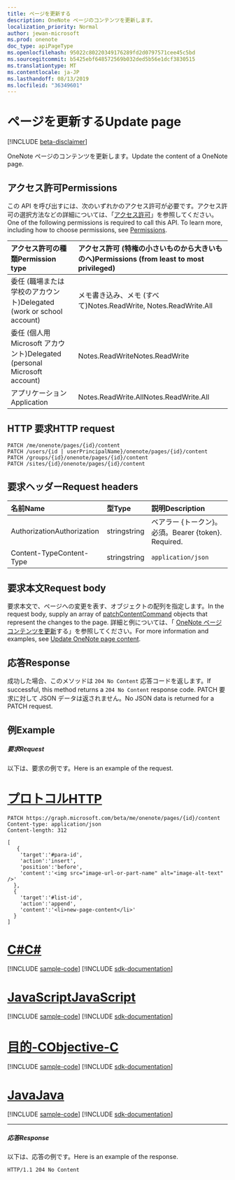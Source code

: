 ```yaml
---
title: ページを更新する
description: OneNote ページのコンテンツを更新します。
localization_priority: Normal
author: jewan-microsoft
ms.prod: onenote
doc_type: apiPageType
ms.openlocfilehash: 95022c80220349176289fd2d0797571cee45c5bd
ms.sourcegitcommit: b5425ebf648572569b032ded5b56e1dcf3830515
ms.translationtype: MT
ms.contentlocale: ja-JP
ms.lasthandoff: 08/13/2019
ms.locfileid: "36349601"
---
```

# <a name="update-page"></a><span data-ttu-id="ce45b-103">ページを更新する</span><span class="sxs-lookup"><span data-stu-id="ce45b-103">Update page</span></span>

[!INCLUDE [beta-disclaimer](../../includes/beta-disclaimer.md)]

<span data-ttu-id="ce45b-104">OneNote ページのコンテンツを更新します。</span><span class="sxs-lookup"><span data-stu-id="ce45b-104">Update the content of a OneNote page.</span></span>
## <a name="permissions"></a><span data-ttu-id="ce45b-105">アクセス許可</span><span class="sxs-lookup"><span data-stu-id="ce45b-105">Permissions</span></span>
<span data-ttu-id="ce45b-p101">この API を呼び出すには、次のいずれかのアクセス許可が必要です。アクセス許可の選択方法などの詳細については、「[アクセス許可](/graph/permissions-reference)」を参照してください。</span><span class="sxs-lookup"><span data-stu-id="ce45b-p101">One of the following permissions is required to call this API. To learn more, including how to choose permissions, see [Permissions](/graph/permissions-reference).</span></span>

|<span data-ttu-id="ce45b-108">アクセス許可の種類</span><span class="sxs-lookup"><span data-stu-id="ce45b-108">Permission type</span></span>      | <span data-ttu-id="ce45b-109">アクセス許可 (特権の小さいものから大きいものへ)</span><span class="sxs-lookup"><span data-stu-id="ce45b-109">Permissions (from least to most privileged)</span></span>              |
|:--------------------|:---------------------------------------------------------|
|<span data-ttu-id="ce45b-110">委任 (職場または学校のアカウント)</span><span class="sxs-lookup"><span data-stu-id="ce45b-110">Delegated (work or school account)</span></span> | <span data-ttu-id="ce45b-111">メモ書き込み、メモ (すべて)</span><span class="sxs-lookup"><span data-stu-id="ce45b-111">Notes.ReadWrite, Notes.ReadWrite.All</span></span>    |
|<span data-ttu-id="ce45b-112">委任 (個人用 Microsoft アカウント)</span><span class="sxs-lookup"><span data-stu-id="ce45b-112">Delegated (personal Microsoft account)</span></span> | <span data-ttu-id="ce45b-113">Notes.ReadWrite</span><span class="sxs-lookup"><span data-stu-id="ce45b-113">Notes.ReadWrite</span></span>    |
|<span data-ttu-id="ce45b-114">アプリケーション</span><span class="sxs-lookup"><span data-stu-id="ce45b-114">Application</span></span> | <span data-ttu-id="ce45b-115">Notes.ReadWrite.All</span><span class="sxs-lookup"><span data-stu-id="ce45b-115">Notes.ReadWrite.All</span></span> |

## <a name="http-request"></a><span data-ttu-id="ce45b-116">HTTP 要求</span><span class="sxs-lookup"><span data-stu-id="ce45b-116">HTTP request</span></span>
<!-- { "blockType": "ignored" } -->
```http
PATCH /me/onenote/pages/{id}/content
PATCH /users/{id | userPrincipalName}/onenote/pages/{id}/content
PATCH /groups/{id}/onenote/pages/{id}/content
PATCH /sites/{id}/onenote/pages/{id}/content
```
## <a name="request-headers"></a><span data-ttu-id="ce45b-117">要求ヘッダー</span><span class="sxs-lookup"><span data-stu-id="ce45b-117">Request headers</span></span>
| <span data-ttu-id="ce45b-118">名前</span><span class="sxs-lookup"><span data-stu-id="ce45b-118">Name</span></span>       | <span data-ttu-id="ce45b-119">型</span><span class="sxs-lookup"><span data-stu-id="ce45b-119">Type</span></span> | <span data-ttu-id="ce45b-120">説明</span><span class="sxs-lookup"><span data-stu-id="ce45b-120">Description</span></span>|
|:-----------|:------|:----------|
| <span data-ttu-id="ce45b-121">Authorization</span><span class="sxs-lookup"><span data-stu-id="ce45b-121">Authorization</span></span>  | <span data-ttu-id="ce45b-122">string</span><span class="sxs-lookup"><span data-stu-id="ce45b-122">string</span></span>  | <span data-ttu-id="ce45b-p102">ベアラー {トークン}。必須。</span><span class="sxs-lookup"><span data-stu-id="ce45b-p102">Bearer {token}. Required.</span></span> |
| <span data-ttu-id="ce45b-125">Content-Type</span><span class="sxs-lookup"><span data-stu-id="ce45b-125">Content-Type</span></span> | <span data-ttu-id="ce45b-126">string</span><span class="sxs-lookup"><span data-stu-id="ce45b-126">string</span></span> | `application/json` |

## <a name="request-body"></a><span data-ttu-id="ce45b-127">要求本文</span><span class="sxs-lookup"><span data-stu-id="ce45b-127">Request body</span></span>
<span data-ttu-id="ce45b-128">要求本文で、ページへの変更を[](../resources/patchcontentcommand.md)表す、オブジェクトの配列を指定します。</span><span class="sxs-lookup"><span data-stu-id="ce45b-128">In the request body, supply an array of [patchContentCommand](../resources/patchcontentcommand.md) objects that represent the changes to the page.</span></span> <span data-ttu-id="ce45b-129">詳細と例については、「 [OneNote ページコンテンツを更新](/graph/onenote-update-page)する」を参照してください。</span><span class="sxs-lookup"><span data-stu-id="ce45b-129">For more information and examples, see [Update OneNote page content](/graph/onenote-update-page).</span></span>

## <a name="response"></a><span data-ttu-id="ce45b-130">応答</span><span class="sxs-lookup"><span data-stu-id="ce45b-130">Response</span></span>

<span data-ttu-id="ce45b-131">成功した場合、このメソッドは `204 No Content` 応答コードを返します。</span><span class="sxs-lookup"><span data-stu-id="ce45b-131">If successful, this method returns a `204 No Content` response code.</span></span>  <span data-ttu-id="ce45b-132">PATCH 要求に対して JSON データは返されません。</span><span class="sxs-lookup"><span data-stu-id="ce45b-132">No JSON data is returned for a PATCH request.</span></span>
## <a name="example"></a><span data-ttu-id="ce45b-133">例</span><span class="sxs-lookup"><span data-stu-id="ce45b-133">Example</span></span>
##### <a name="request"></a><span data-ttu-id="ce45b-134">要求</span><span class="sxs-lookup"><span data-stu-id="ce45b-134">Request</span></span>
<span data-ttu-id="ce45b-135">以下は、要求の例です。</span><span class="sxs-lookup"><span data-stu-id="ce45b-135">Here is an example of the request.</span></span>

# <a name="httptabhttp"></a>[<span data-ttu-id="ce45b-136">プロトコル</span><span class="sxs-lookup"><span data-stu-id="ce45b-136">HTTP</span></span>](#tab/http)
<!-- {
  "blockType": "request",
  "name": "update_page"
}-->
```http
PATCH https://graph.microsoft.com/beta/me/onenote/pages/{id}/content
Content-type: application/json
Content-length: 312

[
   {
    'target':'#para-id',
    'action':'insert',
    'position':'before',
    'content':'<img src="image-url-or-part-name" alt="image-alt-text" />'
  }, 
  {
    'target':'#list-id',
    'action':'append',
    'content':'<li>new-page-content</li>'
  }
]
```
# <a name="ctabcsharp"></a>[<span data-ttu-id="ce45b-137">C#</span><span class="sxs-lookup"><span data-stu-id="ce45b-137">C#</span></span>](#tab/csharp)
[!INCLUDE [sample-code](../includes/snippets/csharp/update-page-csharp-snippets.md)]
[!INCLUDE [sdk-documentation](../includes/snippets/snippets-sdk-documentation-link.md)]

# <a name="javascripttabjavascript"></a>[<span data-ttu-id="ce45b-138">JavaScript</span><span class="sxs-lookup"><span data-stu-id="ce45b-138">JavaScript</span></span>](#tab/javascript)
[!INCLUDE [sample-code](../includes/snippets/javascript/update-page-javascript-snippets.md)]
[!INCLUDE [sdk-documentation](../includes/snippets/snippets-sdk-documentation-link.md)]

# <a name="objective-ctabobjc"></a>[<span data-ttu-id="ce45b-139">目的-C</span><span class="sxs-lookup"><span data-stu-id="ce45b-139">Objective-C</span></span>](#tab/objc)
[!INCLUDE [sample-code](../includes/snippets/objc/update-page-objc-snippets.md)]
[!INCLUDE [sdk-documentation](../includes/snippets/snippets-sdk-documentation-link.md)]

# <a name="javatabjava"></a>[<span data-ttu-id="ce45b-140">Java</span><span class="sxs-lookup"><span data-stu-id="ce45b-140">Java</span></span>](#tab/java)
[!INCLUDE [sample-code](../includes/snippets/java/update-page-java-snippets.md)]
[!INCLUDE [sdk-documentation](../includes/snippets/snippets-sdk-documentation-link.md)]

---

##### <a name="response"></a><span data-ttu-id="ce45b-141">応答</span><span class="sxs-lookup"><span data-stu-id="ce45b-141">Response</span></span>
<span data-ttu-id="ce45b-142">以下は、応答の例です。</span><span class="sxs-lookup"><span data-stu-id="ce45b-142">Here is an example of the response.</span></span> 
<!-- {
  "blockType": "response",
  "truncated": true,
  "@odata.type": "microsoft.graph.onenotePage"
} -->
```http
HTTP/1.1 204 No Content
```

<!-- uuid: 8fcb5dbc-d5aa-4681-8e31-b001d5168d79
2015-10-25 14:57:30 UTC -->
<!--
{
  "type": "#page.annotation",
  "description": "Update page",
  "keywords": "",
  "section": "documentation",
  "tocPath": "",
  "suppressions": [
  ]
}
-->
